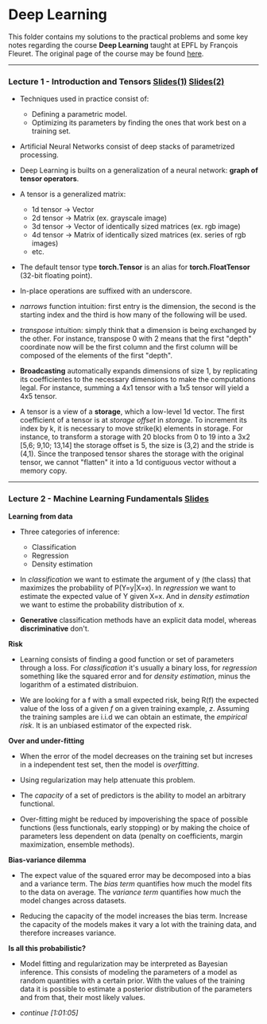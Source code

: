 # Deep Learning

This folder contains my solutions to the practical problems and some key notes regarding the course **Deep Learning** taught at EPFL by François Fleuret. The original page of the course may be found [here](https://documents.epfl.ch/users/f/fl/fleuret/www/dlc/).

---

### Lecture 1 - Introduction and Tensors [Slides(1)](https://documents.epfl.ch/users/f/fl/fleuret/www/dlc/dlc-slides-1a-introduction.pdf) [Slides(2)](https://documents.epfl.ch/users/f/fl/fleuret/www/dlc/dlc-slides-1b-tensors.pdf)

- Techniques used in practice consist of:
    - Defining a parametric model.
    - Optimizing its parameters by finding the ones that work best on a training set.

- Artificial Neural Networks consist of deep stacks of parametrized processing.

- Deep Learning is builts on a generalization of a neural network: **graph of tensor operators**.

- A tensor is a generalized matrix:
    - 1d tensor -> Vector
    - 2d tensor -> Matrix (ex. grayscale image)
    - 3d tensor -> Vector of identically sized matrices (ex. rgb image)
    - 4d tensor -> Matrix of identically sized matrices (ex. series of rgb images)
    - etc.

- The default tensor type **torch.Tensor** is an alias for **torch.FloatTensor** (32-bit floating point).

- In-place operations are suffixed with an underscore.

- _narrows_ function intuition: first entry is the dimension, the second is the starting index and the third is how many of the following will be used.

- _transpose_ intuition: simply think that a dimension is being exchanged by the other. For instance, transpose 0 with 2 means that the first "depth" coordinate now will be the first column and the first column will be composed of the elements of the first "depth".

- **Broadcasting** automatically expands dimensions of size 1, by replicating its coefficientes to the necessary dimensions to make the computations legal. For instance, summing a 4x1 tensor with a 1x5 tensor will yield a 4x5 tensor.

- A tensor is a view of a **storage**, which a low-level 1d vector. The first coefficient of a tensor is at _storage offset_ in _storage_. To increment its index by k, it is necessary to move strike(k) elements in storage. For instance, to transform a storage with 20 blocks from 0 to 19 into a 3x2 [5,6; 9,10; 13,14] the storage offset is 5, the size is (3,2) and the stride is (4,1). Since the tranposed tensor shares the storage with the original tensor, we cannot "flatten" it into a 1d contiguous vector without a memory copy.

---

### Lecture 2 - Machine Learning Fundamentals [Slides](https://documents.epfl.ch/users/f/fl/fleuret/www/dlc/dlc-handout-2-ml-basics.pdf)

**Learning from data**

- Three categories of inference:
    - Classification
    - Regression
    - Density estimation

- In _classification_ we want to estimate the argument of y (the class) that maximizes the probability of P(Y=y|X=x). In _regression_ we want to estimate the expected value of Y given X=x. And in _density estimation_ we want to estime the probability distribution of x.

- **Generative** classification methods have an explicit data model, whereas **discriminative** don't.

**Risk**

- Learning consists of finding a good function or set of parameters through a loss. For _classification_ it's usually a binary loss, for _regression_ something like the squared error and for _density estimation_, minus the logarithm of a estimated distribuion.

- We are looking for a f with a small expected risk, being R(f) the expected value of the loss of a given _f_ on a given training example, _z_. Assuming the training samples are i.i.d we can obtain an estimate, the _empirical risk_. It is an unbiased estimator of the expected risk.

**Over and under-fitting**

- When the error of the model decreases on the training set but increses in a independent test set, then the model is _overfitting_.

- Using regularization may help attenuate this problem.

- The _capacity_ of a set of predictors is the ability to model an arbitrary functional.

- Over-fitting might be reduced by impoverishing the space of possible functions (less functionals, early stopping) or by making the choice of parameters less dependent on data (penalty on coefficients, margin maximization, ensemble methods).

**Bias-variance dilemma**

- The expect value of the squared error may be decomposed into a bias and a variance term. The _bias term_ quantifies how much the model fits to the data on average. The _variance term_ quantifies how much the model changes across datasets.

- Reducing the capacity of the model increases the bias term. Increase the capacity of the models makes it vary a lot with the training data, and therefore increases variance.

**Is all this probabilistic?**

- Model fitting and regularization may be interpreted as Bayesian inference. This consists of modeling the parameters of a model as random quantities with a certain prior. With the values of the training data it is possible to estimate a posterior distribution of the parameters and from that, their most likely values.

- _continue [1:01:05]_






























